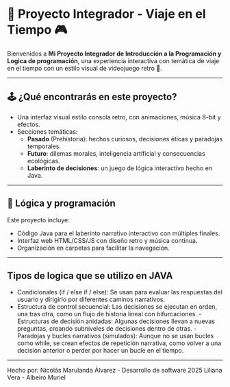 # 🌌 Proyecto Integrador - Viaje en el Tiempo 🎮

Bienvenidos a **Mi Proyecto Integrador de Introducción a la Programación y Logica de programación**, una experiencia interactiva con temática de viaje en el tiempo con un estilo visual de videojuego retro 💾.

---

## 🕹️ ¿Qué encontrarás en este proyecto?

- Una interfaz visual estilo consola retro, con animaciones, música 8-bit y efectos.
- Secciones temáticas:  
  - **Pasado** (Prehistoria): hechos curiosos, decisiones éticas y paradojas temporales.  
  - **Futuro**: dilemas morales, inteligencia artificial y consecuencias ecológicas.  
  - **Laberinto de decisiones**: un juego de lógica interactivo hecho en Java.

---

## 🧠 Lógica y programación

Este proyecto incluye:
- Código Java para el laberinto narrativo interactivo con múltiples finales.
- Interfaz web HTML/CSS/JS con diseño retro y música continua.
- Organización en carpetas para facilitar la navegación.

---

## Tipos de logica que se utilizo en JAVA
- Condicionales (if / else if / else):
Se usan para evaluar las respuestas del usuario y dirigirlo por diferentes caminos narrativos.
- Estructura de control secuencial:
Las decisiones se ejecutan en orden, una tras otra, como un flujo de historia lineal con bifurcaciones.
-Estructuras de decisión anidadas:
Algunas decisiones llevan a nuevas preguntas, creando subniveles de decisiones dentro de otras.
-Paradojas y bucles narrativos (simulados):
Aunque no se usan bucles como while, se crean efectos de repetición narrativa, como volver a una decisión anterior o perder por hacer un bucle en el tiempo.

---
Hecho por: Nicolás Marulanda Álvarez - Desarrollo de software 2025
Liliana Vera - Albeiro Muriel 


